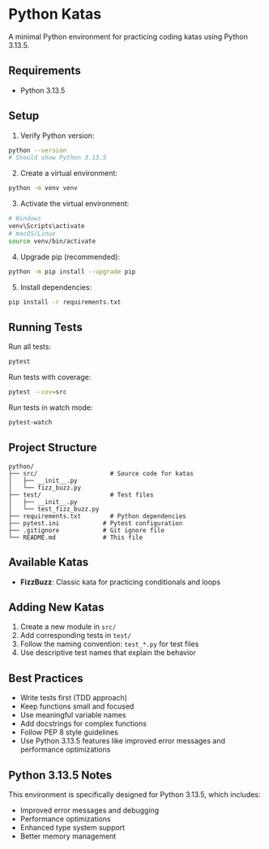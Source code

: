 # Python Katas

A minimal Python environment for practicing coding katas using Python 3.13.5.

## Requirements

- Python 3.13.5

## Setup

1. Verify Python version:
```bash
python --version
# Should show Python 3.13.5
```

2. Create a virtual environment:
```bash
python -m venv venv
```

3. Activate the virtual environment:
```bash
# Windows
venv\Scripts\activate
# macOS/Linux
source venv/bin/activate
```

4. Upgrade pip (recommended):
```bash
python -m pip install --upgrade pip
```

5. Install dependencies:
```bash
pip install -r requirements.txt
```

## Running Tests

Run all tests:
```bash
pytest
```

Run tests with coverage:
```bash
pytest --cov=src
```

Run tests in watch mode:
```bash
pytest-watch
```

## Project Structure

```
python/
├── src/                    # Source code for katas
│   ├── __init__.py
│   └── fizz_buzz.py
├── test/                   # Test files
│   ├── __init__.py
│   └── test_fizz_buzz.py
├── requirements.txt        # Python dependencies
├── pytest.ini            # Pytest configuration
├── .gitignore            # Git ignore file
└── README.md             # This file
```

## Available Katas

- **FizzBuzz**: Classic kata for practicing conditionals and loops

## Adding New Katas

1. Create a new module in `src/`
2. Add corresponding tests in `test/`
3. Follow the naming convention: `test_*.py` for test files
4. Use descriptive test names that explain the behavior

## Best Practices

- Write tests first (TDD approach)
- Keep functions small and focused
- Use meaningful variable names
- Add docstrings for complex functions
- Follow PEP 8 style guidelines
- Use Python 3.13.5 features like improved error messages and performance optimizations

## Python 3.13.5 Notes

This environment is specifically designed for Python 3.13.5, which includes:
- Improved error messages and debugging
- Performance optimizations
- Enhanced type system support
- Better memory management